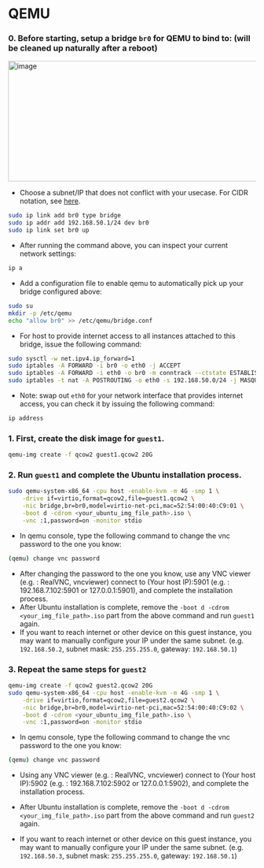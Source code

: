 # QEMU

### 0. Before starting, setup a bridge `br0` for QEMU to bind to: (will be cleaned up naturally after a reboot)
<img width="505" height="245" alt="image" src="https://github.com/user-attachments/assets/db65c060-5a7c-4336-8cf0-85647732ea49" />  


- Choose a subnet/IP that does not conflict with your usecase. For CIDR notation, see [here](https://en.wikipedia.org/wiki/Classless_Inter-Domain_Routing#CIDR_notation).
```bash
sudo ip link add br0 type bridge
sudo ip addr add 192.168.50.1/24 dev br0
sudo ip link set br0 up
```

- After running the command above, you can inspect your current network settings:
```bash
ip a
```

- Add a configuration file to enable qemu to automatically pick up your bridge configured above:
```bash
sudo su
mkdir -p /etc/qemu
echo "allow br0" >> /etc/qemu/bridge.conf
```

- For host to provide internet access to all instances attached to this bridge, issue the following command:
```bash
sudo sysctl -w net.ipv4.ip_forward=1
sudo iptables -A FORWARD -i br0 -o eth0 -j ACCEPT
sudo iptables -A FORWARD -i eth0 -o br0 -m conntrack --ctstate ESTABLISHED,RELATED -j ACCEPT
sudo iptables -t nat -A POSTROUTING -o eth0 -s 192.168.50.0/24 -j MASQUERADE
```
- Note: swap out `eth0` for your network interface that provides internet access, you can check it by issuing the following command:
```bash
ip address
```

### 1. First, create the disk image for `guest1`.
```bash
qemu-img create -f qcow2 guest1.qcow2 20G
```

### 2. Run `guest1` and complete the Ubuntu installation process.
```bash
sudo qemu-system-x86_64 -cpu host -enable-kvm -m 4G -smp 1 \
    -drive if=virtio,format=qcow2,file=guest1.qcow2 \
    -nic bridge,br=br0,model=virtio-net-pci,mac=52:54:00:40:C9:01 \
    -boot d -cdrom <your_ubuntu_img_file_path>.iso \
    -vnc :1,password=on -monitor stdio
```
- In qemu console, type the following command to change the vnc password to the one you know:
```bash
(qemu) change vnc password
```
- After changing the password to the one you know, use any VNC viewer (e.g. : RealVNC, vncviewer) connect to (Your host IP):5901 (e.g. : 192.168.7.102:5901 or 127.0.0.1:5901), and complete the installation process.
- After Ubuntu installation is complete, remove the `-boot d -cdrom <your_img_file_path>.iso` part from the above command and run `guest1` again.
- If you want to reach internet or other device on this guest instance, you may want to manually configure your IP under the same subnet. (e.g. `192.168.50.2`, subnet mask: `255.255.255.0`, gateway: `192.168.50.1`)

### 3. Repeat the same steps for `guest2`
```bash
qemu-img create -f qcow2 guest2.qcow2 20G
sudo qemu-system-x86_64 -cpu host -enable-kvm -m 4G -smp 1 \
    -drive if=virtio,format=qcow2,file=guest2.qcow2 \
    -nic bridge,br=br0,model=virtio-net-pci,mac=52:54:00:40:C9:02 \
    -boot d -cdrom <your_ubuntu_img_file_path>.iso \
    -vnc :1,password=on -monitor stdio
```
- In qemu console, type the following command to change the vnc password to the one you know:
```bash
(qemu) change vnc password
```
- Using any VNC viewer (e.g. : RealVNC, vncviewer) connect to (Your host IP):5902 (e.g. : 192.168.7.102:5902 or 127.0.0.1:5902), and complete the installation process.

- After Ubuntu installation is complete, remove the `-boot d -cdrom <your_img_file_path>.iso` part from the above command and run `guest2` again.
- If you want to reach internet or other device on this guest instance, you may want to manually configure your IP under the same subnet. (e.g. `192.168.50.3`, subnet mask: `255.255.255.0`, gateway: `192.168.50.1`)
